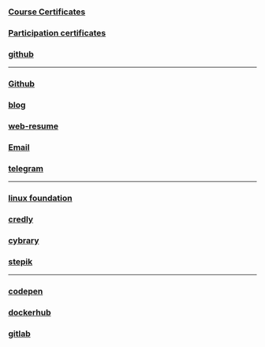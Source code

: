 ### [Course Certificates](https://github.com/Jahamars/sert/tree/main/course-certificates)  
### [Participation certificates](https://github.com/Jahamars/sert/tree/main/participation-certificates)
### [github](https://github.com/jahamars/)

---

### [Github](https://github.com/jahamars/)
### [blog](https://mars.mixa.site/projects)
### [web-resume](https://jahamars.github.io/)
### [Email](jahamarsi@gmail.com)
### [telegram](https://t.me/gruvboxx)

--- 

### [linux foundation](https://openprofile.dev/profile/jahamars)
### [credly](https://www.credly.com/users/jahongir/)
### [cybrary](https://app.cybrary.it/profile/jahamarsi)
### [stepik](https://stepik.org/users/575177703/profile)

---

### [codepen](https://codepen.io/jahamarsi)
### [dockerhub](https://hub.docker.com/u/jahamars)
### [gitlab](https://gitlab.com/jahamarsi1)
